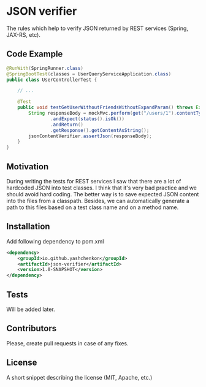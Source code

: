 # JSON verifier

The rules which help to verify JSON returned by REST services (Spring, JAX-RS, etc).

## Code Example

```java
@RunWith(SpringRunner.class)
@SpringBootTest(classes = UserQueryServiceApplication.class)
public class UserControllerTest {

    // ...

    @Test
    public void testGetUserWithoutFriendsWithoutExpandParam() throws Exception {
        String responseBody = mockMvc.perform(get("/users/1").contentType(MediaType.APPLICATION_JSON))
                .andExpect(status().isOk())
                .andReturn()
                .getResponse().getContentAsString();
        jsonContentVerifier.assertJson(responseBody);
    }
}
```

## Motivation

During writing the tests for REST services I saw that there are a lot of hardcoded JSON into test classes. 
I think that it's very bad practice and we should avoid hard coding. The better way is to save expected JSON content 
into the files from a classpath. Besides, we can automatically generate a path to this files based on a test 
class name and on a method name.

## Installation

Add following dependency to pom.xml
```xml
<dependency>
    <groupId>io.github.yashchenkon</groupId>
    <artifactId>json-verifier</artifactId>
    <version>1.0-SNAPSHOT</version>
</dependency>
```
## Tests

Will be added later.

## Contributors

Please, create pull requests in case of any fixes.

## License

A short snippet describing the license (MIT, Apache, etc.)